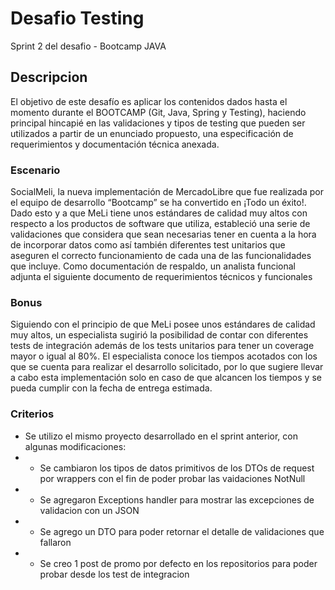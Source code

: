 # Desafio Testing
Sprint 2 del desafio - Bootcamp JAVA

## Descripcion
El objetivo de este desafío es aplicar los contenidos dados hasta el momento durante el BOOTCAMP (Git, Java, Spring y Testing), haciendo principal hincapié en las validaciones y tipos de testing que pueden ser utilizados a partir de un enunciado propuesto, una especificación de requerimientos y documentación técnica  anexada.

### Escenario
SocialMeli, la nueva implementación de MercadoLibre que fue realizada por el equipo de desarrollo “Bootcamp” se ha convertido en ¡Todo un éxito!. Dado esto y a que MeLi tiene unos estándares de calidad muy altos con respecto a los productos de software que utiliza, estableció una serie de validaciones que considera que sean necesarias tener en cuenta a la hora de incorporar datos como así también diferentes test unitarios que aseguren el correcto funcionamiento de cada una de las funcionalidades que incluye.
Como documentación de respaldo, un analista funcional adjunta el siguiente documento de requerimientos técnicos y funcionales

### Bonus
Siguiendo con el principio de que MeLi posee unos estándares de calidad muy altos, un especialista sugirió la posibilidad de contar con diferentes tests de integración además de los tests unitarios para tener un coverage mayor o igual al 80%.
El especialista conoce los tiempos acotados con los que se cuenta para realizar el desarrollo solicitado, por lo que sugiere llevar a cabo esta implementación solo en caso de que alcancen los tiempos y se pueda cumplir con la fecha de entrega estimada.

### Criterios
 * Se utilizo el mismo proyecto desarrollado en el sprint anterior, con algunas modificaciones:
 * - Se cambiaron los tipos de datos primitivos de los DTOs de request por wrappers con el fin de poder probar las vaidaciones NotNull
 * - Se agregaron Exceptions handler para mostrar las excepciones de validacion con un JSON
 * - Se agrego un DTO para poder retornar el detalle de validaciones que fallaron
 * - Se creo 1 post de promo por defecto en los repositorios para poder probar desde los test de integracion